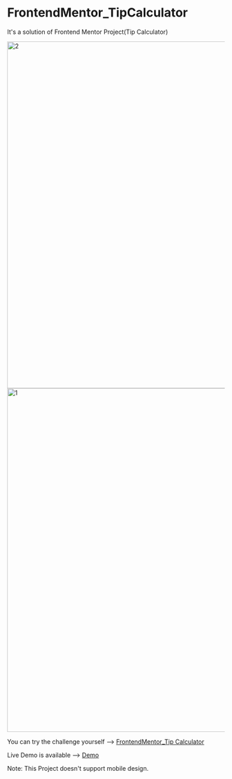 # FrontendMentor_TipCalculator

It's a solution of Frontend Mentor Project(Tip Calculator)

<img width="804" alt="2" src="https://user-images.githubusercontent.com/111309350/224751114-ff5fb5f6-4094-457b-aed7-67e370e8ec21.png">

<img width="797" alt="1" src="https://user-images.githubusercontent.com/111309350/224751107-2ee3a4be-80d3-4273-aeb8-1d74a1922665.png">

You can try the challenge yourself --> [FrontendMentor_Tip Calculator](https://www.frontendmentor.io/challenges/tip-calculator-app-ugJNGbJUX)

Live Demo is available --> [Demo](https://nimble-wisp-0745e8.netlify.app/)

Note: This Project doesn't support mobile design.
